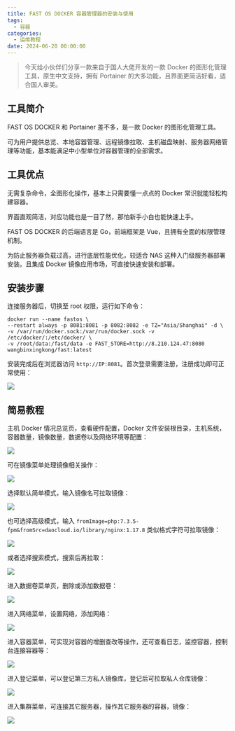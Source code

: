 ```yaml
---
title: FAST OS DOCKER 容器管理器的安装与使用
tags:
  - 容器
categories:
  - 运维教程
date: 2024-06-20 00:00:00
---
```


> 今天给小伙伴们分享一款来自于国人大佬开发的一款 Docker 的图形化管理工具，原生中文支持，拥有 Portainer 的大多功能，且界面更简洁好看，适合国人审美。

<!-- more -->

## 工具简介

FAST OS DOCKER 和 Portainer 差不多，是一款 Docker 的图形化管理工具。

可为用户提供总览、本地容器管理、远程镜像拉取、主机磁盘映射、服务器网络管理等功能，基本能满足中小型单位对容器管理的全部需求。

## 工具优点

无需复杂命令，全图形化操作，基本上只需要懂一点点的 Docker 常识就能轻松构建容器。

界面直观简洁，对应功能也是一目了然，那怕新手小白也能快速上手。

FAST OS DOCKER 的后端语言是 Go，前端框架是 Vue，且拥有全面的权限管理机制。

为防止服务器负载过高，进行底层性能优化，较适合 NAS 这种入门级服务器部署安装。且集成 Docker 镜像应用市场，可直接快速安装和部署。

## 安装步骤

连接服务器后，切换至 root 权限，运行如下命令：

```
docker run --name fastos \
--restart always -p 8081:8081 -p 8082:8082 -e TZ="Asia/Shanghai" -d \
-v /var/run/docker.sock:/var/run/docker.sock -v /etc/docker/:/etc/docker/ \
-v /root/data:/fast/data -e FAST_STORE=http://8.210.124.47:8080 wangbinxingkong/fast:latest
```

安装完成后在浏览器访问 `http://IP:8081`。首次登录需要注册，注册成功即可正常使用：

![](https://cdn.dusays.com/2024/06/719-1.jpg)

## 简易教程

主机 Docker 情况总览页，查看硬件配置，Docker 文件安装根目录，主机系统，容器数量，镜像数量，数据卷以及网络环境等配置：

![](https://cdn.dusays.com/2024/06/719-2.jpg)

可在镜像菜单处理镜像相关操作：

![](https://cdn.dusays.com/2024/06/719-3.jpg)

选择默认简单模式，输入镜像名可拉取镜像：

![](https://cdn.dusays.com/2024/06/719-4.jpg)

也可选择高级模式，输入 `fromImage=php:7.3.5-fpm&fromSrc=daocloud.io/library/nginx:1.17.8` 类似格式字符可拉取镜像：

![](https://cdn.dusays.com/2024/06/719-5.jpg)

或者选择搜索模式，搜索后再拉取：

![](https://cdn.dusays.com/2024/06/719-6.jpg)

进入数据卷菜单页，删除或添加数据卷：

![](https://cdn.dusays.com/2024/06/719-7.jpg)

进入网络菜单，设置网络，添加网络：

![](https://cdn.dusays.com/2024/06/719-8.jpg)

进入容器菜单，可实现对容器的增删查改等操作，还可查看日志，监控容器，控制台连接容器等：

![](https://cdn.dusays.com/2024/06/719-9.jpg)

进入登记菜单，可以登记第三方私人镜像库，登记后可拉取私人仓库镜像：

![](https://cdn.dusays.com/2024/06/719-10.jpg)

进入集群菜单，可连接其它服务器，操作其它服务器的容器，镜像：

![](https://cdn.dusays.com/2024/06/719-11.jpg)
